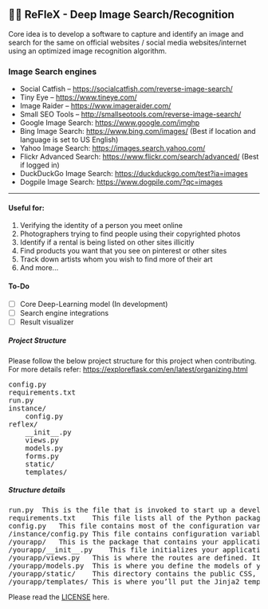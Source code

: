 ## 🤖👾 ReFleX - Deep Image Search/Recognition 

Core idea is to develop a software to capture and identify an image and search for the same on official websites / social media websites/internet using an optimized image recognition algorithm.

### Image Search engines

- Social Catfish – https://socialcatfish.com/reverse-image-search/
- Tiny Eye – https://www.tineye.com/
- Image Raider – https://www.imageraider.com/
- Small SEO Tools – http://smallseotools.com/reverse-image-search/
- Google Image Search: https://www.google.com/imghp
- Bing Image Search: https://www.bing.com/images/ (Best if location and language is set to US English)
- Yahoo Image Search: https://images.search.yahoo.com/
- Flickr Advanced Search: https://www.flickr.com/search/advanced/ (Best if logged in)
- DuckDuckGo Image Search: https://duckduckgo.com/test?ia=images
- Dogpile Image Search: https://www.dogpile.com/?qc=images

------

#### Useful for:

1. Verifying the identity of a person you meet online
2. Photographers trying to find people using their copyrighted photos
3. Identify if a rental is being listed on other sites illicitly
4. Find products you want that you see on pinterest or other sites
5. Track down artists whom you wish to find more of their art
6. And more...

#### To-Do

- [ ] Core Deep-Learning model (In development)
- [ ] Search engine integrations
- [ ] Result visualizer

##### Project Structure

Please follow the below project structure for this project when contributing. For more details refer: https://exploreflask.com/en/latest/organizing.html

<pre>
config.py
requirements.txt
run.py
instance/
    config.py
reflex/
    __init__.py
    views.py
    models.py
    forms.py
    static/
    templates/
</pre>
##### Structure details 
<pre>
run.py	This is the file that is invoked to start up a development server. It gets a copy of the app from your package and runs it. This won’t be used in production, but it will see a lot of mileage in development.
requirements.txt	This file lists all of the Python packages that your app depends on. You may have separate files for production and development dependencies.
config.py	This file contains most of the configuration variables that your app needs.
/instance/config.py	This file contains configuration variables that shouldn’t be in version control. This includes things like API keys and database URIs containing passwords. This also contains variables that are specific to this particular instance of your application. For example, you might have DEBUG = False in config.py, but set DEBUG = True in instance/config.py on your local machine for development. Since this file will be read in after config.py, it will override it and set DEBUG = True.
/yourapp/	This is the package that contains your application.
/yourapp/__init__.py	This file initializes your application and brings together all of the various components.
/yourapp/views.py	This is where the routes are defined. It may be split into a package of its own (yourapp/views/) with related views grouped together into modules.
/yourapp/models.py	This is where you define the models of your application. This may be split into several modules in the same way as views.py.
/yourapp/static/	This directory contains the public CSS, JavaScript, images and other files that you want to make public via your app. It is accessible from yourapp.com/static/ by default.
/yourapp/templates/	This is where you’ll put the Jinja2 templates for your app.
</pre>


Please read the [LICENSE](https://github.com/PSNAppz/ReFleX/blob/master/LICENSE) here.




